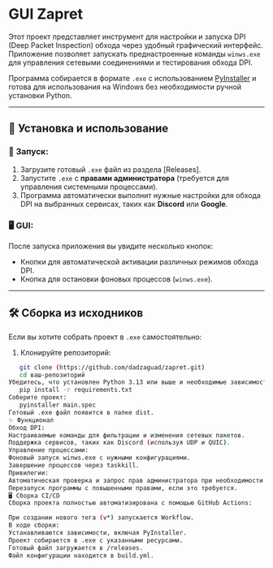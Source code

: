  # GUI Zapret

Этот проект представляет инструмент для настройки и запуска DPI (Deep Packet Inspection) обхода через удобный графический интерфейс. Приложение позволяет запускать преднастроенные команды `winws.exe` для управления сетевыми соединениями и тестирования обхода DPI.

Программа собирается в формате `.exe` с использованием [PyInstaller](https://pyinstaller.org/) и готова для использования на Windows без необходимости ручной установки Python.

---

## 🔧 Установка и использование

### 📂 **Запуск:**
1. Загрузите готовый `.exe` файл из раздела [Releases].
2. Запустите `.exe` с **правами администратора** (требуется для управления системными процессами).
3. Программа автоматически выполнит нужные настройки для обхода DPI на выбранных сервисах, таких как **Discord** или **Google**.

### 🖥️ **GUI:**
После запуска приложения вы увидите несколько кнопок:
- Кнопки для автоматической активации различных режимов обхода DPI.
- Кнопка для остановки фоновых процессов (`winws.exe`).

---

## 🛠️ Сборка из исходников

Если вы хотите собрать проект в `.exe` самостоятельно:

1. Клонируйте репозиторий:
```bash
   git clone (https://github.com/dadzaguad/zapret.git)
   cd ваш-репозиторий
Убедитесь, что установлен Python 3.13 или выше и необходимые зависимости:
   pip install -r requirements.txt
Соберите проект:
   pyinstaller main.spec
Готовый .exe файл появится в папке dist.
✨ Функционал
Обход DPI:
Настраиваемые команды для фильтрации и изменения сетевых пакетов.
Поддержка сервисов, таких как Discord (используя UDP и QUIC).
Управление процессами:
Фоновый запуск winws.exe с нужными конфигурациями.
Завершение процессов через taskkill.
Привилегии:
Автоматическая проверка и запрос прав администратора при необходимости.
Перезапуск программы с повышенными правами, если это требуется.
🖥️ Сборка CI/CD
Сборка проекта полностью автоматизирована с помощью GitHub Actions:

При создании нового тега (v*) запускается Workflow.
В ходе сборки:
Устанавливаются зависимости, включая PyInstaller.
Проект собирается в .exe с указанными ресурсами.
Готовый файл загружается в /releases.
Файл конфигурации находится в build.yml.

